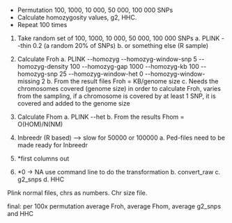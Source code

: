 - Permutation 100, 1000, 10 000, 50 000, 100 000 SNPs
- Calculate homozygosity values, g2, HHC.
- Repeat 100 times

1. Take random set of 100, 1000, 10 000, 50 000, 100 000 SNPs
a. PLINK --thin 0.2 (a random 20% of SNPs)
b. or something else (R sample)
2. Calculate Froh
  a. PLINK    --homozyg --homozyg-window-snp 5 --homozyg-density 100 --homozyg-gap 1000 --homozyg-kb 100 --homozyg-snp 25 --homozyg-window-het 0 --homozyg-window-missing 2
  b. From the result files Froh = KB/genome size
  c. Needs the chromosomes covered (genome size) in order to calculate Froh, varies from the sampling, if a chromosome is covered by at least 1 SNP, it is covered and added to the genome size

3. Calculate Fhom
a. PLINK --het
b. From the results Fhom = O(HOM)/N(NM)
4. Inbreedr (R based) —> slow for 50000 or 100000
a. Ped-files need to be made ready for Inbreedr
1. *first columns out
2. *0 -> NA
use command line to do the transformation
b. convert_raw
c. g2_snps
d. HHC
 
Plink normal files, chrs as numbers. Chr size file.

final: per 100x permutation average Froh, average Fhom, average g2_snps and HHC
